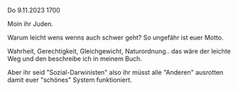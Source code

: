 Do 9.11.2023 1700

Moin ihr Juden.

Warum leicht wens
wenns auch schwer geht?
So ungefähr ist euer Motto.

Wahrheit, Gerechtigkeit,
Gleichgewicht, Naturordnung..
das wäre der leichte Weg
und den beschreibe ich
in meinem Buch.

Aber ihr seid "Sozial-Darwinisten"
also ihr müsst alle "Anderen" ausrotten
damit euer "schönes" System funktioniert.
